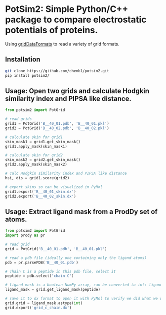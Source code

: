# PotSim2: Simple Python/C++ package to compare electrostatic potentials of proteins.

Using [gridDataFormats](https://github.com/MDAnalysis/GridDataFormats) to read a variety of grid formats.

## Installation

```bash
git clone https://github.com/chembl/potsim2.git
pip install potsim2/
```

## Usage: Open two grids and calculate Hodgkin similarity index and PIPSA like distance.

```python
from potsim2 import PotGrid

# read grids
grid1 = PotGrid('B__40_01.pdb', 'B__40_01.pkl')
grid2 = PotGrid('B__40_02.pdb', 'B__40_02.pkl')

# calculate skin for grid1 
skin_mask1 = grid1.get_skin_mask()
grid1.apply_mask(skin_mask1)

# calculate skin for grid2 
skin_mask2 = grid2.get_skin_mask()
grid2.apply_mask(skin_mask2)

# calc Hodgkin similarity index and PIPSA like distance 
hsi, dis = grid1.score(grid2)

# export skins so can be visualized in PyMol
grid1.export('B__40_01_skin.dx')
grid2.export('B__40_02_skin.dx')
```

## Usage: Extract ligand mask from a ProdDy set of atoms.


```python
from potsim2 import PotGrid
import prody as pr

# read grid
grid = PotGrid('B__40_01.pdb', 'B__40_01.pkl')

# read a pdb file (ideally one containing only the ligand atoms)
pdb = pr.parsePDB('B__40_01.pdb')

# chain C is a peptide in this pdb file, select it
peptide = pdb.select('chain C')

# ligand mask is a boolean NumPy array, can be converted to int: ligand_mask.astype(int)
ligand_mask = grid.get_ligand_mask(peptide)

# save it to dx format to open it with PyMol to verify we did what we wanted (a bit hacky way)
grid.grid = ligand_mask.astype(int)
grid.export('grid_c_chain.dx')
```